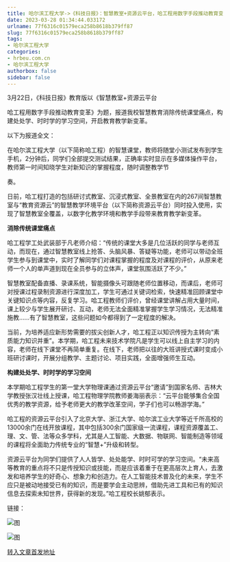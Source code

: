 ```yaml
---
title: 哈尔滨工程大学->《科技日报》：智慧教室+资源云平台，哈工程用数字手段推动教育变革 | hrbeu.com.cn
date: 2023-03-28 01:34:44.033172
urlname: 77f6316c01579eca258b8618b379ff87
slug: 77f6316c01579eca258b8618b379ff87
tags: 
- 哈尔滨工程大学
categories:
- hrbeu.com.cn
- 哈尔滨工程大学
authorbox: false
sidebar: false
---
```

3月22日，《科技日报》教育版以《智慧教室+资源云平台

哈工程用数字手段推动教育变革》为题，报道我校智慧教育消除传统课堂痛点，构建处处学、时时学的学习空间，开启教育教学新变革。

以下为报道全文：

在哈尔滨工程大学（以下简称哈工程）的智慧课堂，教师将随堂小测试发布到学生手机，2分钟后，同学们全部提交测试结果，正确率实时显示在多媒体操作平台，教师第一时间知晓学生对新知识的掌握程度，随时调整教学节
<!--more-->
奏。

日前，哈工程打造的包括研讨式教室、沉浸式教室、全景教室在内的267间智慧教室与“教育资源云”的智慧教学环境平台（以下简称资源云平台）同时投入使用，实现了智慧教室全覆盖，以数字化教学环境和教学手段带来教育教学新变革。

**消除传统课堂痛点**

哈工程学工处武装部于凡老师介绍：“传统的课堂大多是几位活跃的同学与老师互动，而现在，通过智慧教室线上抢答、头脑风暴、答疑等功能，老师可以带动全班学生参与到课堂中，实时了解同学们对课程掌握的程度及对课程的评价，从原来老师一个人的单声道到现在全员参与的立体声，课堂氛围活跃了不少。”

智慧教室配备直播、录课系统，智能摄像头可跟随老师位置移动，而课后，老师可对授课过程录制资源进行深度加工，学生可通过关键词检索，快速精准回顾课堂中关键知识点等内容，反复学习。哈工程教师们评价，曾经课堂讲解占用大量时间，课上较少与学生展开研讨、互动，老师无法全面精准掌握学生学习情况，无法精准施教……有了智慧教室，这些问题如今都得到了一定程度的解决。

当前，为培养适应新形势需要的拔尖创新人才，哈工程正以知识传授为主转向“素质能力知识并重”。本学期，哈工程未来技术学院凡是学生可以线上自主学习的内容，老师在线下课堂不再简单重复。在线下，老师把以往的大班讲授式课时变成小班研讨课时，开展分组教学、主题讨论、项目实践，全面增强师生互动。

**构建处处学、时时学的学习空间**

本学期哈工程学生的第一堂大学物理课通过资源云平台“邀请”到国家名师、吉林大学教授张汉壮线上授课，哈工程物理学院教师姜海丽表示：“云平台能够集合全国优秀的教学资源，给予老师更大的教学改革空间，学子们也可以畅游学海。”

哈工程的资源云平台引入了北京大学、浙江大学、哈尔滨工业大学等近千所高校的13000余门在线开放课程，其中包括300余门国家级一流课程，课程资源覆盖工、理、文、管、法等众多学科，尤其是人工智能、大数据、物联网、智能制造等领域的课程将全面助力传统专业的“智慧+”升级和转型。

资源云平台为同学们提供了人人皆学、处处能学、时时可学的学习空间。“未来高等教育的重点将不只是传授知识或技能，而是应该着重于在更高层次上育人，去激发和培养学生的好奇心、想象力和创造力。在人工智能技术普及化的未来，学生不应只是被动地接受已有的知识，而是要学会主动思辨，借助先进工具和已有的知识信息去探索未知世界，获得新的发现。”哈工程校长姚郁表示。

链接：

![图](http://gongxue.cn/__local/B/72/90/279CDD4F85B240CA22641D8B9BC_6E687B16_2A0795.png)

![图](http://gongxue.cn/__local/E/4F/71/E1E41285A14C5017AB566F38CE5_B176A351_FB0D5.png)

[转入文章首发地址](http://gongxue.cn/info/1141/74947.htm)